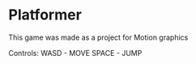 # Platformer
This game was made as a project for Motion graphics 

Controls:
WASD - MOVE
SPACE - JUMP
